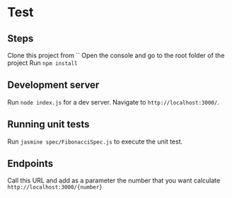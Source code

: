 # Test
## Steps 
Clone this project from  ``
Open the console and go to the root folder of the project
Run `npm install`

## Development server

Run `node index.js` for a dev server. Navigate to `http://localhost:3000/`.

## Running unit tests

Run `jasmine spec/FibonacciSpec.js` to execute the unit test.

## Endpoints
Call this URL and add as a parameter the number that you want calculate `http://localhost:3000/{number}`
